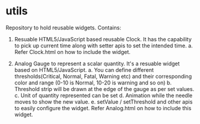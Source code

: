 # utils

Repository to hold reusable widgets. Contains:
1. Resuable HTML5/JavaScript based reusable Clock. It has the capability to pick up current time along with setter apis to set the intended time.
   a. Refer Clock.html on how to include the widget.
   
2. Analog Gauge to represent a scalar quantity. It's a resuable widget based on HTML5/JavaScript.
   a. You can define different thresholds(Critical, Normal, Fatal, Warning etc) and their corresponding color and range (0-10 is Normal, 10-20 is warning and so on)
   b. Threshold strip will be drawn at the edge of the gauge as per set values.
   c. Unit of quantity represented can be set
   d. Animation while the needle moves to show the new value.
   e. setValue / setThreshold and other apis to easily configure the widget. Refer Analog.html on how to include this widget.
